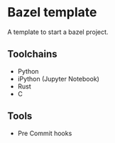 # Bazel template

A template to start a bazel project.

## Toolchains

- Python
- iPython (Jupyter Notebook)
- Rust
- C

## Tools

- Pre Commit hooks
